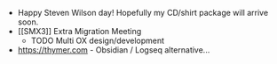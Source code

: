 - Happy Steven Wilson day! Hopefully my CD/shirt package will arrive soon.
- [[SMX3]] Extra Migration Meeting
	- TODO Multi OX design/development
- https://thymer.com - Obsidian / Logseq alternative...